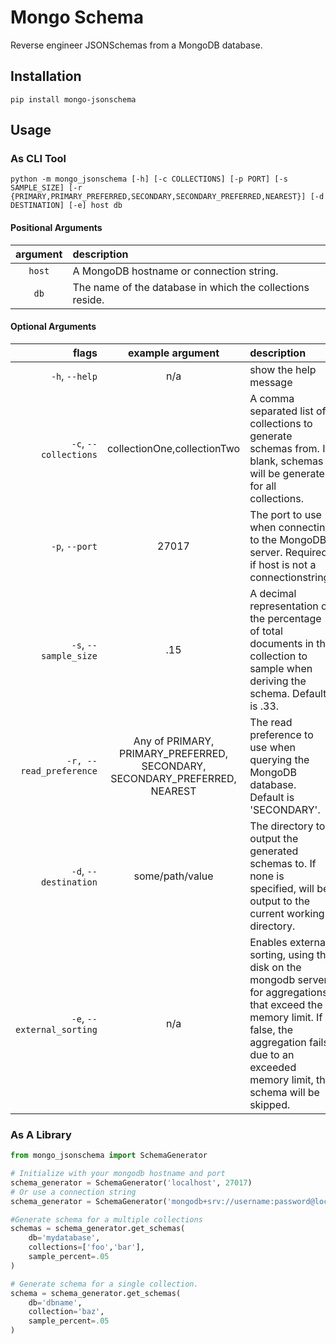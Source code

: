 # Mongo Schema

Reverse engineer JSONSchemas from a MongoDB database.

## Installation

`pip install mongo-jsonschema`

## Usage

### As CLI Tool

`python -m mongo_jsonschema [-h] [-c COLLECTIONS] [-p PORT] [-s SAMPLE_SIZE] [-r {PRIMARY,PRIMARY_PREFERRED,SECONDARY,SECONDARY_PREFERRED,NEAREST}] [-d DESTINATION] [-e] host db`

#### Positional Arguments
| argument | description |
| :-: | :-- |
| `host` | A MongoDB hostname or connection string. |
| `db` | The name of the database in which the collections reside. |

#### Optional Arguments
|flags|example argument|description
|--:| :-: |:--|
| `-h`, `--help` | n/a | show the help message |
| `-c`, `--collections` | collectionOne,collectionTwo | A comma separated list of collections to generate schemas from. If blank, schemas will be generated for all collections. |
| `-p`, `--port` | 27017 | The port to use when connecting to the MongoDB server. Required if host is not a connectionstring. |
| `-s`, `--sample_size` | .15 | A decimal representation of the percentage of total documents in the collection to sample when deriving the schema. Default is .33. |
| `-r, --read_preference` | Any of PRIMARY, PRIMARY_PREFERRED, SECONDARY, SECONDARY_PREFERRED, NEAREST | The read preference to use when querying the MongoDB database. Default is 'SECONDARY'. |
| `-d`, `--destination` | some/path/value | The directory to output the generated schemas to. If none is specified, will be output to the current working directory. |
| `-e`, `--external_sorting` | n/a | Enables external sorting, using the disk on the mongodb server, for aggregations that exceed the memory limit. If false, the aggregation fails due to an exceeded memory limit, the schema will be skipped. |


### As A Library

```python
from mongo_jsonschema import SchemaGenerator

# Initialize with your mongodb hostname and port
schema_generator = SchemaGenerator('localhost', 27017)
# Or use a connection string
schema_generator = SchemaGenerator('mongodb+srv://username:password@localhost/mydatabase')

#Generate schema for a multiple collections
schemas = schema_generator.get_schemas(
    db='mydatabase', 
    collections=['foo','bar'],
    sample_percent=.05
)

# Generate schema for a single collection.
schema = schema_generator.get_schemas(
    db='dbname',
    collection='baz',
    sample_percent=.05
)
